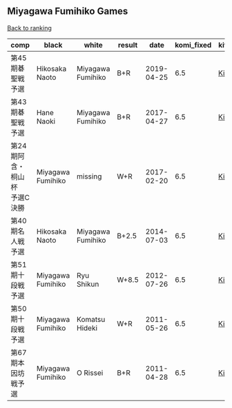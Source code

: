 ## Miyagawa Fumihiko Games

[Back to ranking](index.md)




| **comp** | **black** | **white** | **result** | **date** | **komi_fixed** | **kifu** | 
| --- | --- | --- | --- | --- | --- | --- |
| 第45期碁聖戦予選 | Hikosaka Naoto | Miyagawa Fumihiko | B+R | 2019-04-25 | 6.5 | [Kifu](https://kifudepot.net/kifucontents.php?id=d8TEPkGm8I%2B7erXPKvhYLg%3D%3D) | 
| 第43期碁聖戦予選 | Hane Naoki | Miyagawa Fumihiko | B+R | 2017-04-27 | 6.5 | [Kifu](https://kifudepot.net/kifucontents.php?id=NzGSMeIkynAbGEFW1TQoQg%3D%3D) | 
| 第24期阿含・桐山杯　予選C決勝 | Miyagawa Fumihiko | missing | W+R | 2017-02-20 | 6.5 | [Kifu](https://kifudepot.net/kifucontents.php?id=VJdrA3YMuF%2BPtCSzv%2FXGKQ%3D%3D) | 
| 第40期名人戦予選 | Hikosaka Naoto | Miyagawa Fumihiko | B+2.5 | 2014-07-03 | 6.5 | [Kifu](https://kifudepot.net/kifucontents.php?id=l4gKTQN7PZaGK8lXRbK%2FNQ%3D%3D) | 
| 第51期十段戦予選 | Miyagawa Fumihiko | Ryu Shikun | W+8.5 | 2012-07-26 | 6.5 | [Kifu](https://kifudepot.net/kifucontents.php?id=OWgusrHeOl%2FvQgRiav9nAA%3D%3D) | 
| 第50期十段戦予選 | Miyagawa Fumihiko | Komatsu Hideki | W+R | 2011-05-26 | 6.5 | [Kifu](https://kifudepot.net/kifucontents.php?id=Pxb3iN9lQBFn6LXxWRJ2dQ%3D%3D) | 
| 第67期本因坊戦予選 | Miyagawa Fumihiko | O Rissei | B+R | 2011-04-28 | 6.5 | [Kifu](https://kifudepot.net/kifucontents.php?id=iw8JgaWpJIEYjM0H6rUxPA%3D%3D) |




